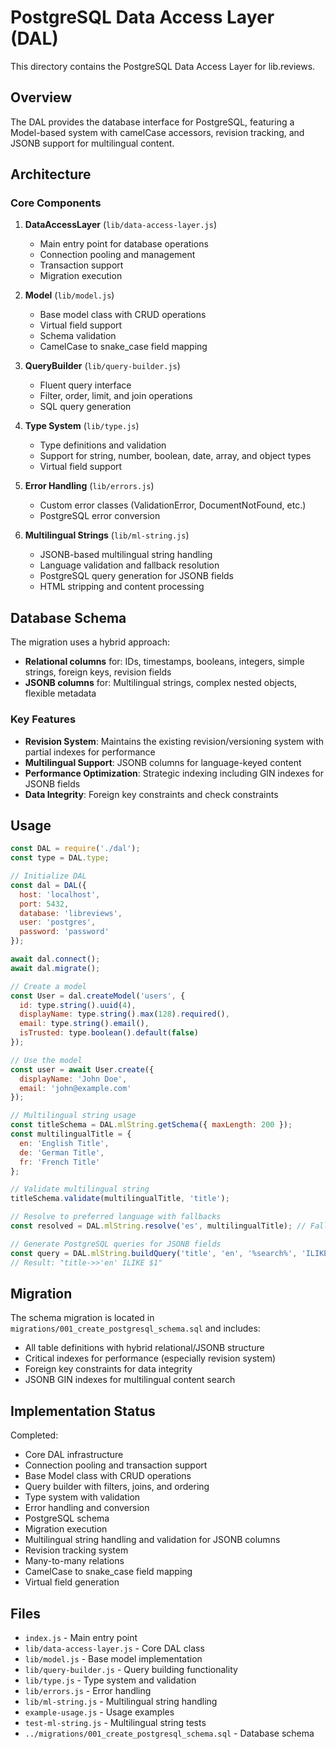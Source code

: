 # PostgreSQL Data Access Layer (DAL)

This directory contains the PostgreSQL Data Access Layer for lib.reviews.

## Overview

The DAL provides the database interface for PostgreSQL, featuring a Model-based system with camelCase accessors, revision tracking, and JSONB support for multilingual content.

## Architecture

### Core Components

1. **DataAccessLayer** (`lib/data-access-layer.js`)
   - Main entry point for database operations
   - Connection pooling and management
   - Transaction support
   - Migration execution

2. **Model** (`lib/model.js`)
   - Base model class with CRUD operations
   - Virtual field support
   - Schema validation
   - CamelCase to snake_case field mapping

3. **QueryBuilder** (`lib/query-builder.js`)
   - Fluent query interface
   - Filter, order, limit, and join operations
   - SQL query generation

4. **Type System** (`lib/type.js`)
   - Type definitions and validation
   - Support for string, number, boolean, date, array, and object types
   - Virtual field support

5. **Error Handling** (`lib/errors.js`)
   - Custom error classes (ValidationError, DocumentNotFound, etc.)
   - PostgreSQL error conversion

6. **Multilingual Strings** (`lib/ml-string.js`)
   - JSONB-based multilingual string handling
   - Language validation and fallback resolution
   - PostgreSQL query generation for JSONB fields
   - HTML stripping and content processing

## Database Schema

The migration uses a hybrid approach:

- **Relational columns** for: IDs, timestamps, booleans, integers, simple strings, foreign keys, revision fields
- **JSONB columns** for: Multilingual strings, complex nested objects, flexible metadata

### Key Features

- **Revision System**: Maintains the existing revision/versioning system with partial indexes for performance
- **Multilingual Support**: JSONB columns for language-keyed content
- **Performance Optimization**: Strategic indexing including GIN indexes for JSONB fields
- **Data Integrity**: Foreign key constraints and check constraints

## Usage

```javascript
const DAL = require('./dal');
const type = DAL.type;

// Initialize DAL
const dal = DAL({
  host: 'localhost',
  port: 5432,
  database: 'libreviews',
  user: 'postgres',
  password: 'password'
});

await dal.connect();
await dal.migrate();

// Create a model
const User = dal.createModel('users', {
  id: type.string().uuid(4),
  displayName: type.string().max(128).required(),
  email: type.string().email(),
  isTrusted: type.boolean().default(false)
});

// Use the model
const user = await User.create({
  displayName: 'John Doe',
  email: 'john@example.com'
});

// Multilingual string usage
const titleSchema = DAL.mlString.getSchema({ maxLength: 200 });
const multilingualTitle = {
  en: 'English Title',
  de: 'German Title',
  fr: 'French Title'
};

// Validate multilingual string
titleSchema.validate(multilingualTitle, 'title');

// Resolve to preferred language with fallbacks
const resolved = DAL.mlString.resolve('es', multilingualTitle); // Falls back to English

// Generate PostgreSQL queries for JSONB fields
const query = DAL.mlString.buildQuery('title', 'en', '%search%', 'ILIKE');
// Result: "title->>'en' ILIKE $1"
```

## Migration

The schema migration is located in `migrations/001_create_postgresql_schema.sql` and includes:

- All table definitions with hybrid relational/JSONB structure
- Critical indexes for performance (especially revision system)
- Foreign key constraints for data integrity
- JSONB GIN indexes for multilingual content search

## Implementation Status

Completed:

- Core DAL infrastructure
- Connection pooling and transaction support
- Base Model class with CRUD operations
- Query builder with filters, joins, and ordering
- Type system with validation
- Error handling and conversion
- PostgreSQL schema
- Migration execution
- Multilingual string handling and validation for JSONB columns
- Revision tracking system
- Many-to-many relations
- CamelCase to snake_case field mapping
- Virtual field generation

## Files

- `index.js` - Main entry point
- `lib/data-access-layer.js` - Core DAL class
- `lib/model.js` - Base model implementation
- `lib/query-builder.js` - Query building functionality
- `lib/type.js` - Type system and validation
- `lib/errors.js` - Error handling
- `lib/ml-string.js` - Multilingual string handling
- `example-usage.js` - Usage examples
- `test-ml-string.js` - Multilingual string tests
- `../migrations/001_create_postgresql_schema.sql` - Database schema